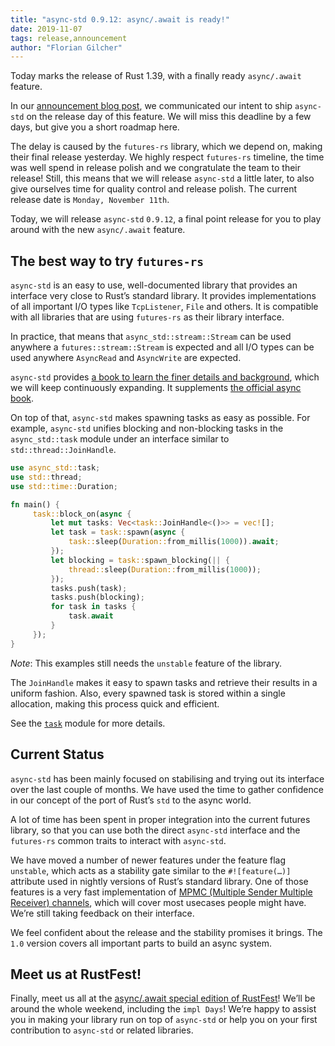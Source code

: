 ```yaml
---
title: "async-std 0.9.12: async/.await is ready!"
date: 2019-11-07
tags: release,announcement
author: "Florian Gilcher"
---
```


Today marks the release of Rust 1.39, with a finally ready `async/.await` feature.

In our [announcement blog post](https://async.rs/blog/announcing-async-std/), we communicated our intent to ship `async-std` on the release day of this feature. We will miss this deadline by a few days, but give you a short roadmap here.

The delay is caused by the `futures-rs` library, which we depend on, making their final release yesterday. We highly respect `futures-rs` timeline, the time was well spend in release polish and we congratulate the team to their release! Still, this means that we will release `async-std` a little later, to also give ourselves time for quality control and release polish. The current release date is `Monday, November 11th`.

Today, we will release `async-std` `0.9.12`, a final point release for you to play around with the new `async/.await` feature.

## The best way to try `futures-rs`

`async-std` is an easy to use, well-documented library that provides an interface very close to Rust’s standard library. It provides implementations of all important I/O types like `TcpListener`, `File` and others. It is compatible with all libraries that are using `futures-rs` as their library interface.

In practice, that means that `async_std::stream::Stream` can be used anywhere a `futures::stream::Stream` is expected and all I/O types can be used anywhere `AsyncRead` and `AsyncWrite` are expected.

`async-std` provides [a book to learn the finer details and background](https://book.async.rs), which we will keep continuously expanding. It supplements [the official async book](https://rust-lang.github.io/async-book/).

On top of that, `async-std` makes spawning tasks as easy as possible. For example, `async-std` unifies blocking and non-blocking tasks in the `async_std::task` module under an interface similar to `std::thread::JoinHandle`.

```rust
use async_std::task;
use std::thread;
use std::time::Duration;

fn main() {
     task::block_on(async {
         let mut tasks: Vec<task::JoinHandle<()>> = vec![];
         let task = task::spawn(async {
             task::sleep(Duration::from_millis(1000)).await;
         });
         let blocking = task::spawn_blocking(|| {
             thread::sleep(Duration::from_millis(1000));
         });
         tasks.push(task);
         tasks.push(blocking);
         for task in tasks {
             task.await
         }
     });
}
```

_Note_: This examples still needs the `unstable` feature of the library.

The `JoinHandle` makes it easy to spawn tasks and retrieve their results in a uniform fashion. Also, every spawned task is stored within a single allocation, making this process quick and efficient.

See the [`task`](https://docs.rs/async-std/latest/async_std/task/index.html) module for more details.

## Current Status

`async-std` has been mainly focused on stabilising and trying out its interface over the last couple of months. We have used the time to gather confidence in our concept of the port of Rust’s `std` to the async world.

A lot of time has been spent in proper integration into the current futures library, so that you can use both the direct `async-std` interface and the `futures-rs` common traits to interact with `async-std`.

We have moved a number of newer features under the feature flag `unstable`, which acts as a stability gate similar to the `#![feature(…)]` attribute used in nightly versions of Rust’s standard library. One of those features is a very fast implementation of [MPMC (Multiple Sender Multiple Receiver) channels](https://docs.rs/async-std/latest/async_std/sync/fn.channel.html), which will cover most usecases people might have. We’re still taking feedback on their interface.

We feel confident about the release and the stability promises it brings. The `1.0` version covers all important parts to build an async system.

## Meet us at RustFest!

Finally, meet us all at the [async/.await special edition of RustFest](https://twitter.com/RustFest/status/1192450042084376576)! We’ll be around the whole weekend, including the `impl Days`! We’re happy to assist you in making your library run on top of `async-std` or help you on your first contribution to `async-std` or related libraries.

